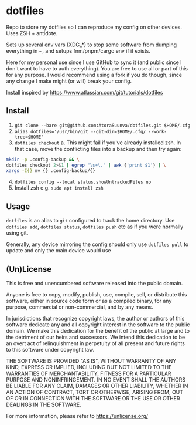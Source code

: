 # dotfiles

Repo to store my dotfiles so I can reproduce my config on other devices. Uses ZSH + antidote.

Sets up several env vars (XDG_*) to stop some software from dumping everything in ~, and setups fnm/pnpm/cargo env if it exists.

Here for my personal use since I use GitHub to sync it (and public since I don't want to have to auth everything). You are free to use all or part of this for any purpose. I would recommend using a fork if you do though, since any change I make might (or will) break your config.

Install inspired by https://www.atlassian.com/git/tutorials/dotfiles

## Install

1. `git clone --bare git@github.com:AtoraSuunva/dotfiles.git $HOME/.cfg`
2. `alias dotfiles='/usr/bin/git --git-dir=$HOME/.cfg/ --work-tree=$HOME'`
3. `dotfiles checkout`
  a. This might fail if you've already installed zsh. In that case, move the conflicting files into a backup and then try again:

```sh
mkdir -p .config-backup && \
dotfiles checkout 2>&1 | egrep "\s+\." | awk {'print $1'} | \
xargs -I{} mv {} .config-backup/{}
```

4. `dotfiles config --local status.showUntrackedFiles no`
5. Install zsh e.g. `sudo apt install zsh`

## Usage

`dotfiles` is an alias to `git` configured to track the home directory. Use `dotfiles add`, `dotfiles status`, `dotfiles push` etc as if you were normally using git.

Generally, any device mirroring the config should only use `dotfiles pull` to update and only the main device would use 

## (Un)License

This is free and unencumbered software released into the public domain.

Anyone is free to copy, modify, publish, use, compile, sell, or
distribute this software, either in source code form or as a compiled
binary, for any purpose, commercial or non-commercial, and by any
means.

In jurisdictions that recognize copyright laws, the author or authors
of this software dedicate any and all copyright interest in the
software to the public domain. We make this dedication for the benefit
of the public at large and to the detriment of our heirs and
successors. We intend this dedication to be an overt act of
relinquishment in perpetuity of all present and future rights to this
software under copyright law.

THE SOFTWARE IS PROVIDED "AS IS", WITHOUT WARRANTY OF ANY KIND,
EXPRESS OR IMPLIED, INCLUDING BUT NOT LIMITED TO THE WARRANTIES OF
MERCHANTABILITY, FITNESS FOR A PARTICULAR PURPOSE AND NONINFRINGEMENT.
IN NO EVENT SHALL THE AUTHORS BE LIABLE FOR ANY CLAIM, DAMAGES OR
OTHER LIABILITY, WHETHER IN AN ACTION OF CONTRACT, TORT OR OTHERWISE,
ARISING FROM, OUT OF OR IN CONNECTION WITH THE SOFTWARE OR THE USE OR
OTHER DEALINGS IN THE SOFTWARE.

For more information, please refer to <https://unlicense.org/>

